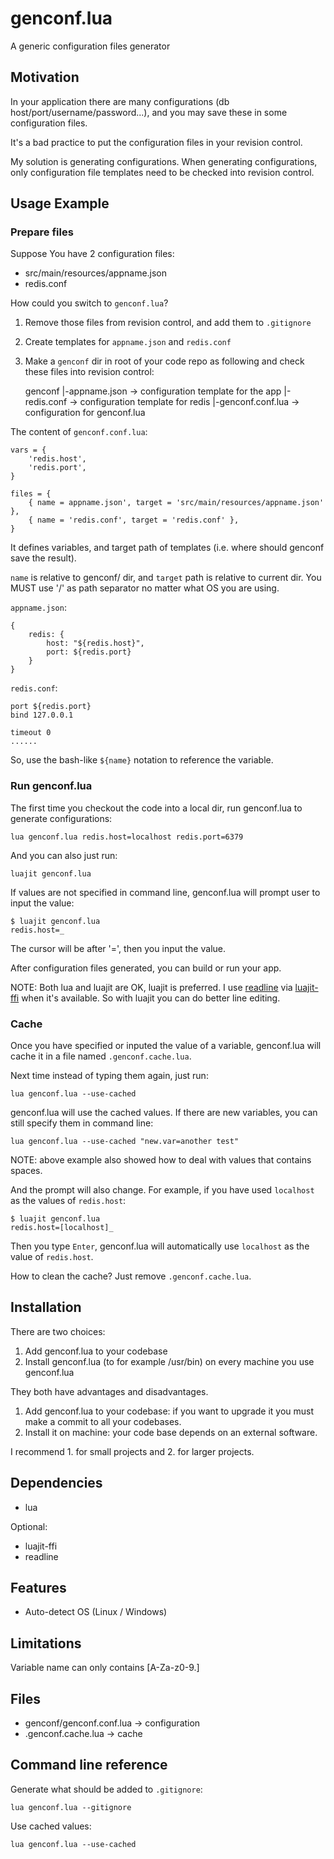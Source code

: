 # genconf.lua

A generic configuration files generator

## Motivation

In your application there are many configurations (db host/port/username/password...), and you may save these in some configuration files.

It's a bad practice to put the configuration files in your revision control.

My solution is generating configurations. When generating configurations, only configuration file templates need to be checked into revision control.

## Usage Example

### Prepare files

Suppose You have 2 configuration files:

* src/main/resources/appname.json
* redis.conf

How could you switch to `genconf.lua`?

1. Remove those files from revision control, and add them to `.gitignore`
2. Create templates for `appname.json` and `redis.conf`
3. Make a `genconf` dir in root of your code repo as following and check these files into revision control:

	genconf
	  |-appname.json -> configuration template for the app
	  |-redis.conf -> configuration template for redis
	  |-genconf.conf.lua -> configuration for genconf.lua

The content of `genconf.conf.lua`:

	vars = {
		'redis.host',
		'redis.port',
	}
	
	files = {
		{ name = appname.json', target = 'src/main/resources/appname.json' },
		{ name = 'redis.conf', target = 'redis.conf' },
	}

It defines variables, and target path of templates (i.e. where should genconf save the result).

`name` is relative to genconf/ dir, and `target` path is relative to current dir. You MUST use '/' as path separator no matter what OS you are using.

`appname.json`:

	{
		redis: {
			host: "${redis.host}",
			port: ${redis.port}
		}
	}

`redis.conf`:

	port ${redis.port}
	bind 127.0.0.1
	
	timeout 0
	......

So, use the bash-like `${name}` notation to reference the variable.

### Run genconf.lua

The first time you checkout the code into a local dir, run genconf.lua to generate configurations:

	lua genconf.lua redis.host=localhost redis.port=6379

And you can also just run:

	luajit genconf.lua

If values are not specified in command line, genconf.lua will prompt user to input the value:

	$ luajit genconf.lua
	redis.host=_

The cursor will be after '=', then you input the value.

After configuration files generated, you can build or run your app.

NOTE: Both lua and luajit are OK, luajit is preferred. I use [readline](http://www.gnu.org/software/readline/) via [luajit-ffi](http://luajit.org/ext_ffi.html) when it's available. So with luajit you can do better line editing.

### Cache

Once you have specified or inputed the value of a variable, genconf.lua will cache it in a file named `.genconf.cache.lua`.

Next time instead of typing them again, just run:

	lua genconf.lua --use-cached

genconf.lua will use the cached values. If there are new variables, you can still specify them in command line:

	lua genconf.lua --use-cached "new.var=another test"

NOTE: above example also showed how to deal with values that contains spaces.

And the prompt will also change. For example, if you have used `localhost` as the values of `redis.host`:

	$ luajit genconf.lua
	redis.host=[localhost]_

Then you type `Enter`, genconf.lua will automatically use `localhost` as the value of `redis.host`.

How to clean the cache? Just remove `.genconf.cache.lua`.

## Installation

There are two choices:

1. Add genconf.lua to your codebase
2. Install genconf.lua (to for example /usr/bin) on every machine you use genconf.lua

They both have advantages and disadvantages.

1. Add genconf.lua to your codebase: if you want to upgrade it you must make a commit to all your codebases.
2. Install it on machine: your code base depends on an external software.

I recommend 1. for small projects and 2. for larger projects.

## Dependencies

* lua

Optional:

* luajit-ffi
* readline

## Features

* Auto-detect OS (Linux / Windows)

## Limitations

Variable name can only contains [A-Za-z0-9.]

## Files

* genconf/genconf.conf.lua -> configuration
* .genconf.cache.lua -> cache

## Command line reference

Generate what should be added to `.gitignore`:

	lua genconf.lua --gitignore

Use cached values:

	lua genconf.lua --use-cached

